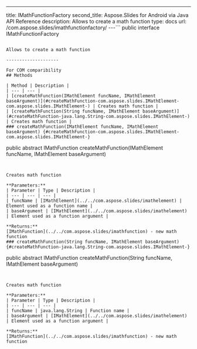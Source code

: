 ---
title: IMathFunctionFactory
second_title: Aspose.Slides for Android via Java API Reference
description: Allows to create a math function
type: docs
url: /com.aspose.slides/imathfunctionfactory/
---```
public interface IMathFunctionFactory
```

Allows to create a math function

--------------------

For COM comparibility
## Methods

| Method | Description |
| --- | --- |
| [createMathFunction(IMathElement funcName, IMathElement baseArgument)](#createMathFunction-com.aspose.slides.IMathElement-com.aspose.slides.IMathElement-) | Creates math function |
| [createMathFunction(String funcName, IMathElement baseArgument)](#createMathFunction-java.lang.String-com.aspose.slides.IMathElement-) | Creates math function |
### createMathFunction(IMathElement funcName, IMathElement baseArgument) {#createMathFunction-com.aspose.slides.IMathElement-com.aspose.slides.IMathElement-}
```
public abstract IMathFunction createMathFunction(IMathElement funcName, IMathElement baseArgument)
```


Creates math function

**Parameters:**
| Parameter | Type | Description |
| --- | --- | --- |
| funcName | [IMathElement](../../com.aspose.slides/imathelement) | Element used as a function name |
| baseArgument | [IMathElement](../../com.aspose.slides/imathelement) | Element used as a function argument |

**Returns:**
[IMathFunction](../../com.aspose.slides/imathfunction) - new math function
### createMathFunction(String funcName, IMathElement baseArgument) {#createMathFunction-java.lang.String-com.aspose.slides.IMathElement-}
```
public abstract IMathFunction createMathFunction(String funcName, IMathElement baseArgument)
```


Creates math function

**Parameters:**
| Parameter | Type | Description |
| --- | --- | --- |
| funcName | java.lang.String | Function name |
| baseArgument | [IMathElement](../../com.aspose.slides/imathelement) | Element used as a function argument |

**Returns:**
[IMathFunction](../../com.aspose.slides/imathfunction) - new math function
